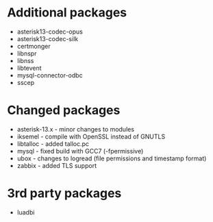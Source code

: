 # Additional packages
- asterisk13-codec-opus
- asterisk13-codec-silk
- certmonger
- libnspr
- libnss
- libtevent
- mysql-connector-odbc
- sscep

# Changed packages
- asterisk-13.x - minor changes to modules
- iksemel - compile with OpenSSL instead of GNUTLS
- libtalloc - added talloc.pc
- mysql - fixed build with GCC7 (-fpermissive)
- ubox - changes to logread (file permissions and timestamp format)
- zabbix - added TLS support

# 3rd party packages
- luadbi
